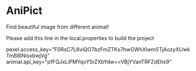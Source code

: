 # AniPict
Find beautiful image from different animal!

Please add this line in the local.properties to build the project

pexel.access_key="F0RsC7L6viQO7bzFmZTKs7hwGWhXlwm5TjAozyXUwkTmB8INisxbwjVg"
animal.api_key="pfFQJxLiPMYqvY5rZXbYdw==VBjYVanTRFZdEhx9"
